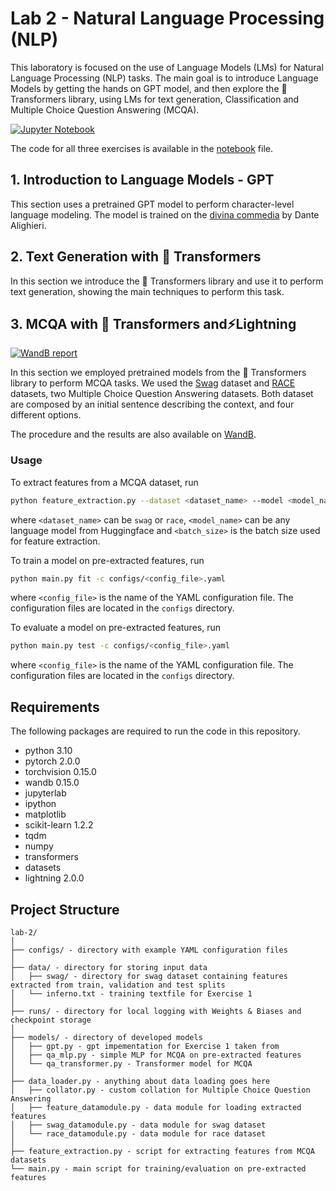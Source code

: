 # Lab 2 - Natural Language Processing (NLP)

This laboratory is focused on the use of Language Models (LMs) for Natural Language Processing (NLP) tasks. The main goal is to introduce Language Models by getting the hands on GPT model, and then explore the 🤗 Transformers library, using LMs for text generation, Classification and  Multiple Choice Question Answering (MCQA).

[![Jupyter Notebook](https://img.shields.io/badge/jupyter-%23FA0F00.svg?style=plastic&logo=jupyter&logoColor=white)](./Lab2-LLMs.ipynb)

The code for all three exercises is available in the [notebook](./Lab2-LLMs.ipynb) file.

## 1. Introduction to Language Models - GPT
This section uses a pretrained GPT model to perform character-level language modeling. The model is trained on the [divina commedia](https://it.wikipedia.org/wiki/La_divina_commedia) by Dante Alighieri.

## 2. Text Generation with 🤗 Transformers
In this section we introduce the 🤗 Transformers library and use it to perform text generation, showing the main techniques to perform this task.

## 3. MCQA with 🤗 Transformers and⚡Lightning 

[![WandB report](https://img.shields.io/badge/Weights_&_Biases-FFCC33?style=plastic&logo=WeightsAndBiases&logoColor=black)](https://api.wandb.ai/links/dla-darcio/ibxzhjmp)

In this section we employed pretrained models from the 🤗 Transformers library to perform MCQA tasks. We used the [Swag](https://arxiv.org/abs/1808.05326) dataset and [RACE](https://aclanthology.org/D17-1082.pdf) datasets, two Multiple Choice Question Answering datasets. Both dataset are composed by an  initial sentence describing the context, and four different options.

The procedure and the results are also available on [WandB](https://api.wandb.ai/links/dla-darcio/25op1oeh).

### Usage
To extract features from a MCQA dataset, run

```bash
python feature_extraction.py --dataset <dataset_name> --model <model_name> --batch_size <batch_size>
```

where `<dataset_name>` can be `swag` or `race`, `<model_name>` can be any language model from Huggingface and `<batch_size>` is the batch size used for feature extraction.

To train a model on pre-extracted features, run

```bash
python main.py fit -c configs/<config_file>.yaml
```

where `<config_file>` is the name of the YAML configuration file. The configuration files are located in the `configs` directory.

To evaluate a model on pre-extracted features, run

```bash
python main.py test -c configs/<config_file>.yaml
```

where `<config_file>` is the name of the YAML configuration file. The configuration files are located in the `configs` directory.

## Requirements

The following packages are required to run the code in this repository.

- python 3.10
- pytorch 2.0.0
- torchvision 0.15.0
- wandb 0.15.0
- jupyterlab
- ipython
- matplotlib
- scikit-learn 1.2.2
- tqdm
- numpy
- transformers
- datasets 
- lightning 2.0.0

## Project Structure

```
lab-2/
│
├── configs/ - directory with example YAML configuration files
│ 
├── data/ - directory for storing input data
│   ├── swag/ - directory for swag dataset containing features extracted from train, validation and test splits
│   └── inferno.txt - training textfile for Exercise 1
│
├── runs/ - directory for local logging with Weights & Biases and checkpoint storage
│
├── models/ - directory of developed models
│   ├── gpt.py - gpt impementation for Exercise 1 taken from
│   ├── qa_mlp.py - simple MLP for MCQA on pre-extracted features
│   └── qa_transformer.py - Transformer model for MCQA
│
├── data_loader.py - anything about data loading goes here
│   ├── collator.py - custom collation for Multiple Choice Question Answering
│   ├── feature_datamodule.py - data module for loading extracted features
│   ├── swag_datamodule.py - data module for swag dataset
│   └── race_datamodule.py - data module for race dataset
│
├── feature_extraction.py - script for extracting features from MCQA datasets
└── main.py - main script for training/evaluation on pre-extracted features
```

